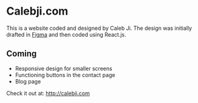 # Calebji.com

This is a website coded and designed by Caleb Ji. The design was initially drafted in [Figma](https://www.figma.com/file/8islYcr1AwwrxbfPY1RiUv/Web?node-id=0%3A1) and then coded using React.js.

## Coming 
* Responsive design for smaller screens
* Functioning buttons in the contact page
* Blog page

Check it out at: http://calebji.com
